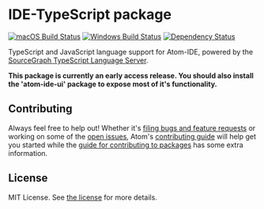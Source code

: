 # IDE-TypeScript package
[![macOS Build Status](https://travis-ci.org/atom/ide-typescript.svg?branch=master)](https://travis-ci.org/atom/ide-typescript) [![Windows Build Status](https://ci.appveyor.com/api/projects/status/o1csvdbqau6m7awm?svg=true)](https://ci.appveyor.com/project/Atom/ide-typescript/branch/master) [![Dependency Status](https://david-dm.org/atom/ide-typescript.svg)](https://david-dm.org/atom/ide-typescript)

TypeScript and JavaScript language support for Atom-IDE, powered by the [SourceGraph TypeScript Language Server](https://github.com/sourcegraph/javascript-typescript-langserver).

**This package is currently an early access release.  You should also install the 'atom-ide-ui' package to expose most of it's functionality.**

## Contributing
Always feel free to help out!  Whether it's [filing bugs and feature requests](https://github.com/atom/languageserver-typescript/issues/new) or working on some of the [open issues](https://github.com/atom/languageserver-typescript/issues), Atom's [contributing guide](https://github.com/atom/atom/blob/master/CONTRIBUTING.md) will help get you started while the [guide for contributing to packages](https://github.com/atom/atom/blob/master/docs/contributing-to-packages.md) has some extra information.

## License
MIT License.  See [the license](LICENSE.md) for more details.
